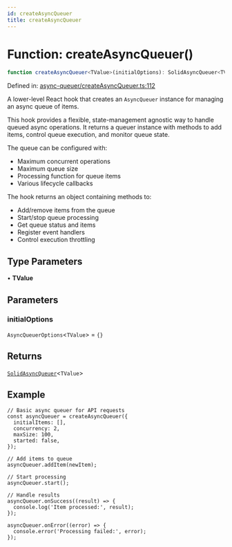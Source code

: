 ```yaml
---
id: createAsyncQueuer
title: createAsyncQueuer
---
```


<!-- DO NOT EDIT: this page is autogenerated from the type comments -->

# Function: createAsyncQueuer()

```ts
function createAsyncQueuer<TValue>(initialOptions): SolidAsyncQueuer<TValue>
```

Defined in: [async-queuer/createAsyncQueuer.ts:112](https://github.com/TanStack/pacer/blob/main/packages/solid-pacer/src/async-queuer/createAsyncQueuer.ts#L112)

A lower-level React hook that creates an `AsyncQueuer` instance for managing an async queue of items.

This hook provides a flexible, state-management agnostic way to handle queued async operations.
It returns a queuer instance with methods to add items, control queue execution, and monitor queue state.

The queue can be configured with:
- Maximum concurrent operations
- Maximum queue size
- Processing function for queue items
- Various lifecycle callbacks

The hook returns an object containing methods to:
- Add/remove items from the queue
- Start/stop queue processing
- Get queue status and items
- Register event handlers
- Control execution throttling

## Type Parameters

• **TValue**

## Parameters

### initialOptions

`AsyncQueuerOptions`\<`TValue`\> = `{}`

## Returns

[`SolidAsyncQueuer`](../interfaces/solidasyncqueuer.md)\<`TValue`\>

## Example

```tsx
// Basic async queuer for API requests
const asyncQueuer = createAsyncQueuer({
  initialItems: [],
  concurrency: 2,
  maxSize: 100,
  started: false,
});

// Add items to queue
asyncQueuer.addItem(newItem);

// Start processing
asyncQueuer.start();

// Handle results
asyncQueuer.onSuccess((result) => {
  console.log('Item processed:', result);
});

asyncQueuer.onError((error) => {
  console.error('Processing failed:', error);
});
```
